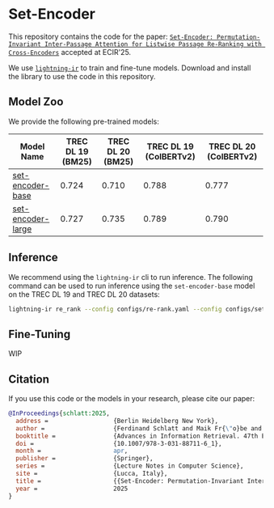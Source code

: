 # Set-Encoder

This repository contains the code for the paper: [`Set-Encoder: Permutation-Invariant Inter-Passage Attention for Listwise Passage Re-Ranking with Cross-Encoders`](https://webis.de/publications.html#schlatt_2025b) accepted at ECIR'25.

We use [`lightning-ir`](https://github.com/webis-de/lightning-ir) to train and fine-tune models. Download and install the library to use the code in this repository.

## Model Zoo

We provide the following pre-trained models:

| Model Name                                                          | TREC DL 19 (BM25) | TREC DL 20 (BM25) | TREC DL 19 (ColBERTv2) | TREC DL 20 (ColBERTv2) |
| ------------------------------------------------------------------- | ----------------- | ----------------- | ---------------------- | ---------------------- |
| [set-encoder-base](https://huggingface.co/webis/set-encoder-base)   | 0.724             | 0.710             | 0.788                  | 0.777                  |
| [set-encoder-large](https://huggingface.co/webis/set-encoder-large) | 0.727             | 0.735             | 0.789                  | 0.790                  |

## Inference

We recommend using the `lightning-ir` cli to run inference. The following command can be used to run inference using the `set-encoder-base` model on the TREC DL 19 and TREC DL 20 datasets:

```bash
lightning-ir re_rank --config configs/re-rank.yaml --config configs/set-encoder-finetuned.yaml --config configs/trec-dl.yaml
```

## Fine-Tuning

WIP

## Citation

If you use this code or the models in your research, please cite our paper:

```bibtex
@InProceedings{schlatt:2025,
  address =                  {Berlin Heidelberg New York},
  author =                   {Ferdinand Schlatt and Maik Fr{\"o}be and Harrisen Scells and Shengyao Zhuang and Bevan Koopman and Guido Zuccon and Benno Stein and Martin Potthast and Matthias Hagen},
  booktitle =                {Advances in Information Retrieval. 47th European Conference on IR Research (ECIR 2025)},
  doi =                      {10.1007/978-3-031-88711-6_1},
  month =                    apr,
  publisher =                {Springer},
  series =                   {Lecture Notes in Computer Science},
  site =                     {Lucca, Italy},
  title =                    {{Set-Encoder: Permutation-Invariant Inter-Passage Attention for Listwise Passage Re-Ranking with Cross-Encoders}},
  year =                     2025
}
